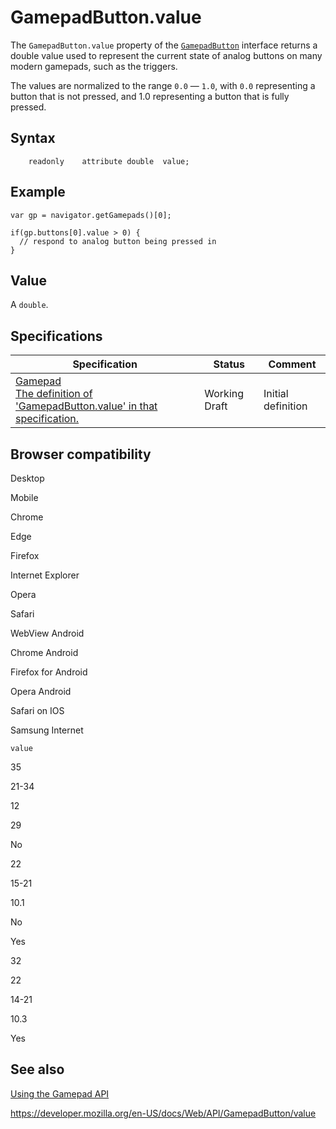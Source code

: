 # GamepadButton.value

The `GamepadButton.value` property of the [`GamepadButton`](../gamepadbutton) interface returns a double value used to represent the current state of analog buttons on many modern gamepads, such as the triggers.

The values are normalized to the range `0.0` — `1.0`, with `0.0` representing a button that is not pressed, and 1.0 representing a button that is fully pressed.

## Syntax

        readonly    attribute double  value;

## Example

    var gp = navigator.getGamepads()[0];

    if(gp.buttons[0].value > 0) {
      // respond to analog button being pressed in
    }

## Value

A <span class="page-not-created">`double`</span>.

## Specifications

<table><thead><tr class="header"><th>Specification</th><th>Status</th><th>Comment</th></tr></thead><tbody><tr class="odd"><td><a href="https://w3c.github.io/gamepad/#dom-gamepadbutton-value">Gamepad<br />
<span class="small">The definition of 'GamepadButton.value' in that specification.</span></a></td><td><span class="spec-wd">Working Draft</span></td><td>Initial definition</td></tr></tbody></table>

## Browser compatibility

Desktop

Mobile

Chrome

Edge

Firefox

Internet Explorer

Opera

Safari

WebView Android

Chrome Android

Firefox for Android

Opera Android

Safari on IOS

Samsung Internet

`value`

35

21-34

12

29

No

22

15-21

10.1

No

Yes

32

22

14-21

10.3

Yes

## See also

[Using the Gamepad API](../gamepad_api/using_the_gamepad_api)

<a href="https://developer.mozilla.org/en-US/docs/Web/API/GamepadButton/value" class="_attribution-link">https://developer.mozilla.org/en-US/docs/Web/API/GamepadButton/value</a>
